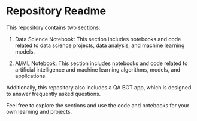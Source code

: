 # Repository Readme

This repository contains two sections:

1. Data Science Notebook: This section includes notebooks and code related to data science projects, data analysis, and machine learning models.

2. AI/ML Notebook: This section includes notebooks and code related to artificial intelligence and machine learning algorithms, models, and applications.

Additionally, this repository also includes a QA BOT app, which is designed to answer frequently asked questions.

Feel free to explore the sections and use the code and notebooks for your own learning and projects.
